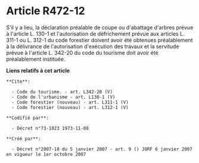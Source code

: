 # Article R472-12

S'il y a lieu, la déclaration préalable de coupe ou d'abattage d'arbres prévue à l'article L. 130-1 et l'autorisation de
défrichement prévue aux articles L. 311-1 ou L. 312-1 du code forestier doivent avoir été obtenues préalablement à la
délivrance de l'autorisation d'exécution des travaux et la servitude prévue à l'article L. 342-20 du code du tourisme doit
avoir été préalablement instituée.

**Liens relatifs à cet article**

	**Cite**:

	  - Code du tourisme. - art. L342-20 (V)
	  - Code de l'urbanisme - art. L130-1 (V)
	  - Code forestier (nouveau) - art. L311-1 (V)
	  - Code forestier (nouveau) - art. L312-1 (V)

	**Codifié par**:

	  - Décret n°73-1023 1973-11-08

	**Créé par**:

	  - Décret n°2007-18 du 5 janvier 2007 - art. 9 () JORF 6 janvier 2007 en vigueur le 1er octobre 2007
